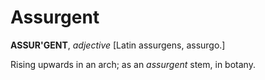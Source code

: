# Assurgent

**ASSUR'GENT**, _adjective_ \[Latin assurgens, assurgo.\]

Rising upwards in an arch; as an _assurgent_ stem, in botany.